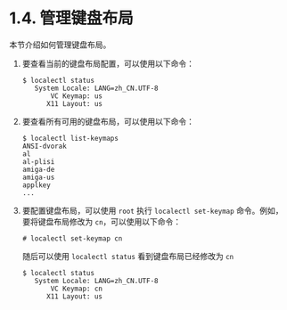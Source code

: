 # 1.4. 管理键盘布局

本节介绍如何管理键盘布局。

1.  要查看当前的键盘布局配置，可以使用以下命令：

    ```
    $ localectl status
       System Locale: LANG=zh_CN.UTF-8
           VC Keymap: us
          X11 Layout: us
    ```
2.  要查看所有可用的键盘布局，可以使用以下命令：

    ```
    $ localectl list-keymaps
    ANSI-dvorak
    al
    al-plisi
    amiga-de
    amiga-us
    applkey
    ...
    ```
3.  要配置键盘布局，可以使用 `root` 执行 `localectl set-keymap` 命令。例如，要将键盘布局修改为 `cn`，可以使用以下命令：

    ```
    # localectl set-keymap cn
    ```

    随后可以使用 `localectl status` 看到键盘布局已经修改为 `cn`

    ```
    $ localectl status
       System Locale: LANG=zh_CN.UTF-8
           VC Keymap: cn
          X11 Layout: us
    ```
